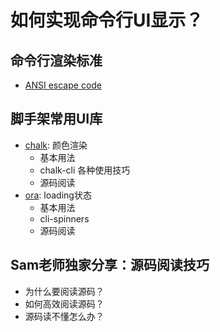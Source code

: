 # 如何实现命令行UI显示？

## 命令行渲染标准

- [ANSI escape code](https://handwiki.org/wiki/:ANSI%20escape%20code)

## 脚手架常用UI库

- [chalk](https://www.npmjs.com/package/chalk): 颜色渲染
  - 基本用法
  - chalk-cli 各种使用技巧
  - 源码阅读
- [ora](https://www.npmjs.com/package/ora): loading状态
  - 基本用法
  - cli-spinners
  - 源码阅读

## Sam老师独家分享：源码阅读技巧

- 为什么要阅读源码？
- 如何高效阅读源码？
- 源码读不懂怎么办？
